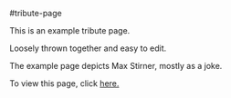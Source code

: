 #tribute-page

This is an example tribute page.

Loosely thrown together and easy to edit.

The example page depicts Max Stirner, mostly as a joke.

To view this page, click <a href=https://elborracho420.github.io/free-code-camp-progress/tribute-page/index.html title="Test-Survey"> here.</a>
